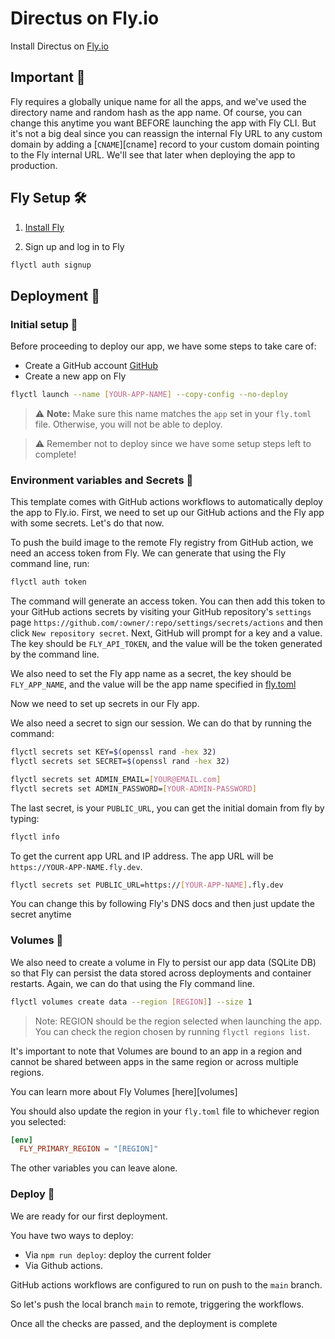 # Directus on Fly.io

Install Directus on [Fly.io](https://fly.io)

## Important 🚧

Fly requires a globally unique name for all the apps, and we've used the directory name and random hash as the app name. Of course, you can change this anytime you want BEFORE launching the app with Fly CLI. But it's not a big deal since you can reassign the internal Fly URL to any custom domain by adding a [`CNAME`][cname] record to your custom domain pointing to the Fly internal URL. We'll see that later when deploying the app to production.


## Fly Setup 🛠

1. [Install Fly](https://fly.io/docs/getting-started/installing-flyctl/)

2. Sign up and log in to Fly

```bash
flyctl auth signup
```

## Deployment 🚀

### Initial setup 👀

Before proceeding to deploy our app, we have some steps to take care of:

- Create a GitHub account [GitHub](https://repo.new)
- Create a new app on Fly

```bash
flyctl launch --name [YOUR-APP-NAME] --copy-config --no-deploy
```

> ⚠️ **Note:** Make sure this name matches the `app` set in your `fly.toml` file. Otherwise, you will not be able to deploy.

> ⚠️ Remember not to deploy since we have some setup steps left to complete!

### Environment variables and Secrets 🤫

This template comes with GitHub actions workflows to automatically deploy the app to Fly.io. First, we need to set up our GitHub actions and the Fly app with some secrets. Let's do that now.

To push the build image to the remote Fly registry from GitHub action, we need an access token from Fly. We can generate that using the Fly command line, run:

```sh
flyctl auth token
```

The command will generate an access token. You can then add this token to your GitHub actions secrets by visiting your GitHub repository's `settings` page `https://github.com/:owner/:repo/settings/secrets/actions` and then click `New repository secret`. Next, GitHub will prompt for a key and a value. The key should be `FLY_API_TOKEN`, and the value will be the token generated by the command line.

We also need to set the Fly app name as a secret, the key should be `FLY_APP_NAME`, and the value will be the app name specified in [fly.toml](./fly.toml)

Now we need to set up secrets in our Fly app.

We also need a secret to sign our session. We can do that by running the command:

```bash
flyctl secrets set KEY=$(openssl rand -hex 32)
flyctl secrets set SECRET=$(openssl rand -hex 32)
```

```bash
flyctl secrets set ADMIN_EMAIL=[YOUR@EMAIL.com]
flyctl secrets set ADMIN_PASSWORD=[YOUR-ADMIN-PASSWORD]
```

The last secret, is your `PUBLIC_URL`, you can get the initial domain from fly by typing:

```bash
flyctl info
```

To get the current app URL and IP address. The app URL will be `https://YOUR-APP-NAME.fly.dev`. 

```bash
flyctl secrets set PUBLIC_URL=https://[YOUR-APP-NAME].fly.dev
```

You can change this by following Fly's DNS docs and then just update the secret anytime

### Volumes 💾

We also need to create a volume in Fly to persist our app data (SQLite DB) so that Fly can persist the data stored across deployments and container restarts. Again, we can do that using the Fly command line.

```bash
flyctl volumes create data --region [REGION]] --size 1
```

> Note: REGION should be the region selected when launching the app. You can check the region chosen by running `flyctl regions list`.

It's important to note that Volumes are bound to an app in a region and cannot be shared between apps in the same region or across multiple regions.

You can learn more about Fly Volumes [here][volumes]

You should also update the region in your `fly.toml` file to whichever region you selected:

```toml
[env]
  FLY_PRIMARY_REGION = "[REGION]"
```

The other variables you can leave alone.

### Deploy 🥳

We are ready for our first deployment.

You have two ways to deploy:

- Via `npm run deploy`: deploy the current folder
- Via Github actions.

GitHub actions workflows are configured to run on push to the `main` branch. 

So let's push the local branch `main` to remote, triggering the workflows.

Once all the checks are passed, and the deployment is complete